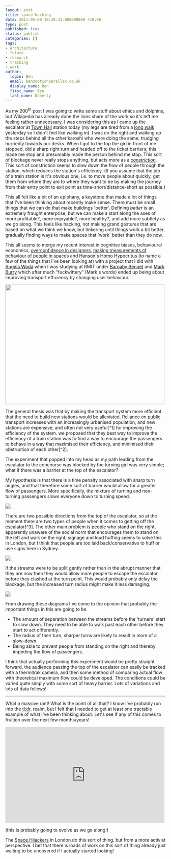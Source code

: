 ```yaml
---
layout: post
title: space hacking
date: 2011-05-09 10:29:33.000000000 +10:00
type: post
published: true
status: publish
categories: []
tags:
- architecture
- future
- research
- tracking
- work
author:
  login: Ben
  email: ben@notionparallax.co.uk
  display_name: Ben
  first_name: Ben
  last_name: Doherty
---
```

<p>As my 200<sup>th</sup> post I was going to write some stuff about ethics and dolphins, but Wikipedia has already done the lions share of the work so it's left me feeling rather unnecessary. I was considering this as I came up the escalator at <a title="The Town Hall Wikipedia page" href="http://en.wikipedia.org/wiki/Town_Hall_railway_station">Town Hall</a> station today (my legs are tired from a <a title="28km in 1 day, ouch" href="http://www.wildwalks.com/bushwalking-and-hiking-in-nsw/royal-national-park/coast-track-bundeena-to-otford.html ">long walk</a> yesterday so I didn't feel like walking in). I was on the right and walking up the steps behind all the other karoshi who were doing the same, trudging hurriedly towards our desks. When I got to the top the girl in front of me stopped, did a sharp right turn and headed off to the ticket barriers; this made me stop and presumably made the person behind me stop. This sort of blockage never really stops anything, but acts more as a <em><a title="Hydraulic economics" href="http://www.notionparallax.co.uk/wordpress/index.php/2011/04/hydraulic-economics/">constriction</a></em>. This sort of constriction seems to slow down the flow of people through the station, which reduces the station's efficiency. (If you assume that the job of a train station is it's obvious one, i.e. to move people about quickly, get them from where they are to where they want to be by making the journey from their entry point to exit point as time-short/distance-short as possible.)</p>
<p><!--more--></p>
<p>This all felt like a bit of an epiphany, a keystone that made a lot of things that I've been thinking about recently make sense. There must be small things that we can do that make buildings 'better'. Defining <em>better</em> is an extremely fraught enterprise, but we can make a start along the axes of more profitable?, more enjoyable?, more healthy?, and add more subtlety as we go along. This feels like hacking, not making grand gestures that are based on what we think we know, but tinkering until things work a bit better, gradually finding ways to make spaces that 'work' better than they do now.</p>
<p>This all seems to merge my recent interest in cognitive biases, behavioural economics, <a href="http://www.notionparallax.co.uk/wordpress/index.php/2011/01/major-study-for-those-with-a-lot-of-patience/">overconfidence in designers</a>, <a href="http://blog.xkcd.com/2009/09/02/urinal-protocol-vulnerability/" title="I really want to make some measurements to test this theory!">making measurements of behaviour of people in spaces</a> and <a href="http://www.overcomingbias.com/2010/03/homo-hipocritus.html">Hanson's Homo Hypocritus</a> (to name a few of the things that I've been looking at) with a project that I did with <a href="http://angelawoda.wordpress.com/">Angela Woda</a> when I was studying at RMIT under <a href="http://www.projectfreerange.com/">Barnaby Bennet</a> and <a href="http://www.sial.rmit.edu.au/People/mburry+Biography.php">Mark Burry</a> which after much &quot;fuckwittery&quot; (Mark's words) ended up being about improving transport efficiency by changing user behaviour.</p>
<p><a href="http://www.notionparallax.co.uk/wordpress/wp-content/uploads/2011/05/feetonplatformanim.gif"><img src="{{ site.baseurl }}/assets/feetonplatformanim.gif" alt="" title="How interactive platforms could improve transport efficiency; a sketch" width="500" height="374" class="alignnone size-full wp-image-690" /></a></p>
<p>The general thesis was that by making the transport system more efficient that the need to build new stations would be alleviated. Reliance on public transport increases with an increasingly urbanised population, and new stations are expensive, and often not very useful[^1] for improving the efficiency of the system. we proposed that they best way to improve the efficiency of a train station was to find a way to encourage the passengers to behave in a way that maximised their efficiency, and minimised their obstruction of each other[^2].</p>
<p>The experiment that popped into my head as my path leading from the escalator to the concourse was blocked by the turning girl was very simple; what if there was a barrier at the top of the escalator?</p>
<p>My hypothesis is that there is a time penalty associated with sharp turn angles, and that therefore some sort of barrier would allow for a greater flow of passengers. More specifically, the mixture of turning and non-turning passengers slows everyone down to turning speed.</p>
<p>
        <img src="{{ site.baseurl }}/assets/spaceHacking_0000_Layer-2.jpg" /></p>
<p>There are two possible directions from the top of the escalator, so at the moment there are two types of people when it comes to getting off the escalator[^3]. The other main problem is people who stand on the right, apparently unaware of the social norm that encourages them to stand on the left and walk on the right; signage and loud huffing seems to solve this in London, but I think that people are too laid back/conservative to huff or use signs here in Sydney.</p>
<p>
        <img src="{{ site.baseurl }}/assets/spaceHacking_0002_Layer-1.jpg" /></p>
<p>If the streams were to be split gently rather than in the abrupt manner that they are now then they would allow more people to escape the escalator before they clashed at the turn point. This would probably only delay the blockage, but the increased turn radius might make it less damaging.</p>
<p>
        <img src="{{ site.baseurl }}/assets/spaceHacking_0001_Layer-3.jpg" /></p>
<p>From drawing these diagrams I've come to the opinion that probably the important things in this are going to be </p>
<ul>
<li>The amount of separation between the streams before the 'turners' start to slow down. They need to be able to walk past each other before they start to act differently.</li>
<li>The radius of their turn, sharper turns are likely to result in more of a slow-down.</li>
<li>Being able to prevent people from standing on the right and thereby impeding the flow of passengers.</li>
</ul>
<p>I think that actually performing this experiment would be pretty straight forward, the audience passing the top of the escalator can easily be tracked with a thermitrak camera, and then some method of comparing actual flow with theoretical maximum flow could be developed. The conditions could be varied quite simply with some sort of heavy barrier. Lots of variations and lots of data follows!</p>
<hr />
<p>What a massive rant! What is the point of all that? I know I've probably run into the <acronym title="Too long; didn't read">tl;dr.</acronym> realm, but I felt that I needed to get at least one tractable example of what I've been thinking about. Let's see if any of this comes to fruition over the next few months/years!</p>

<iframe id="xmindshare_embedviewer" src="http://xmind.net/share/_embed/ben_doherty/my-work/" width="500px" height="300px" frameborder="0" scrolling="no">There really should be an iframe here :( </iframe>

<p>(this is probably going to evolve as we go along!)</p>
<p>The <a href="http://www.spacehijackers.co.uk/">Space Hijackers</a> in London do this sort of thing, but from a more activist perspective. I bet that there is loads of work on this sort of thing already just waiting to be uncovered if I actually started looking!</p>

[^1]: I'd imagine that the most efficient system would be a bit like a chair lift where there is a continuous supply of transport from <strong>A</strong>, where people <em>are</em>, to <strong>B</strong>, where they want to <em>go</em>. This isn't particularly good, as it would mean that there could only be 2 places on the system, and it is highly unrealistic. That said, I'd imagine that <a href="http://twitter.com/#!/albcorp">Andrew</a> could bring some lattice theory to bear on it and prove me wrong without much effort.

[^2]: It would be tempting to assume that the most efficient systems would be entirely empty except for a single passenger, but from my experience of travelling on the London Underground there is a significant speed up to be had from the flock behaviour at decision points, the inefficiency seems to be introduced at constrictions or speed changes like escalators and platform entrances.

[^3]: Ignoring the people who, after climbing the steps at a reasonable clip all the way up, for some reason stop at the top just prior to getting off. I assume that this is due to some sort of failing that means that they are unable to judge depth properly when moving, or because they can't cope with the change of speed. Who knows, these people are probably unsalvagable.